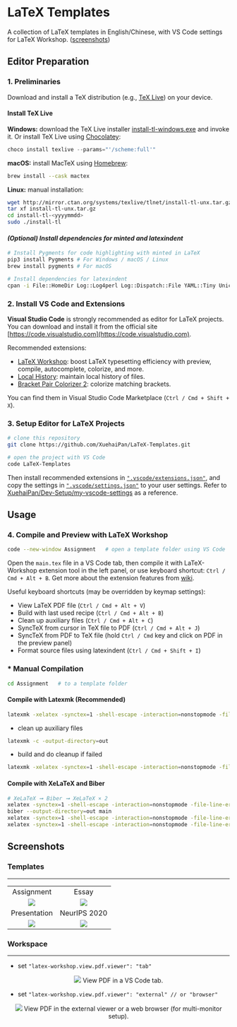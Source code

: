 # LaTeX Templates

A collection of LaTeX templates in English/Chinese, with VS Code settings for LaTeX Workshop. ([screenshots](#screenshots))

## Editor Preparation

### 1. Preliminaries

Download and install a TeX distribution (e.g., [TeX Live](https://www.tug.org/texlive/)) on your device.

#### Install TeX Live

**Windows:** download the TeX Live installer [install-tl-windows.exe](http://mirror.ctan.org/systems/texlive/tlnet/install-tl-windows.exe) and invoke it. Or install TeX Live using [Chocolatey](https://chocolatey.org):

```powershell
choco install texlive --params="'/scheme:full'"
```

**macOS:** install MacTeX using [Homebrew](https://brew.sh):

```bash
brew install --cask mactex
```

**Linux:** manual installation:

```bash
wget http://mirror.ctan.org/systems/texlive/tlnet/install-tl-unx.tar.gz
tar xf install-tl-unx.tar.gz
cd install-tl-<yyyymmdd>
sudo ./install-tl
```

#### *(Optional) Install dependencies for minted and latexindent*

```bash
# Install Pygments for code highlighting with minted in LaTeX
pip3 install Pygments # For Windows / macOS / Linux
brew install pygments # For macOS

# Install dependencies for latexindent
cpan -i File::HomeDir Log::Log4perl Log::Dispatch::File YAML::Tiny Unicode::GCString
```

### 2. Install VS Code and Extensions

**Visual Studio Code** is strongly recommended as editor for LaTeX projects. You can download and install it from the official site [https://code.visualstudio.com](https://code.visualstudio.com).

Recommended extensions:

- [LaTeX Workshop](https://marketplace.visualstudio.com/items?itemName=James-Yu.latex-workshop): boost LaTeX typesetting efficiency with preview, compile, autocomplete, colorize, and more.
- [Local History](https://marketplace.visualstudio.com/items?itemName=xyz.local-history): maintain local history of files.
- [Bracket Pair Colorizer 2](https://marketplace.visualstudio.com/items?itemName=CoenraadS.bracket-pair-colorizer-2): colorize matching brackets.

You can find them in Visual Studio Code Marketplace (`Ctrl / Cmd + Shift + X`).

### 3. Setup Editor for LaTeX Projects

```bash
# clone this repository
git clone https://github.com/XuehaiPan/LaTeX-Templates.git

# open the project with VS Code
code LaTeX-Templates
```

Then install recommended extensions in [`".vscode/extensions.json"`](.vscode/extensions.json), and copy the settings in [`".vscode/settings.json"`](.vscode/settings.json) to your user settings. Refer to [XuehaiPan/Dev-Setup/my-vscode-settings](https://github.com/XuehaiPan/Dev-Setup/blob/master/my-vscode-settings/settings.json) as a reference.

## Usage

### 4. Compile and Preview with LaTeX Workshop

```bash
code --new-window Assignment   # open a template folder using VS Code
```

Open the `main.tex` file in a VS Code tab, then compile it with LaTeX-Workshop extension tool in the left panel, or use keyboard shortcut: `Ctrl / Cmd + Alt + B`. Get more about the extension features from [wiki](https://github.com/James-Yu/LaTeX-Workshop/wiki).

Useful keyboard shortcuts (may be overridden by keymap settings):

- View LaTeX PDF file (`Ctrl / Cmd + Alt + V`)
- Build with last used recipe (`Ctrl / Cmd + Alt + B`)
- Clean up auxiliary files (`Ctrl / Cmd + Alt + C`)
- SyncTeX from cursor in TeX file to PDF (`Ctrl / Cmd + Alt + J`)
- SyncTeX from PDF to TeX file (hold `Ctrl / Cmd` key and click on PDF in the preview panel)
- Format source files using latexindent (`Ctrl / Cmd + Shift + I`)

### * Manual Compilation

```bash
cd Assignment   # to a template folder
```

#### Compile with Latexmk (Recommended)

```bash
latexmk -xelatex -synctex=1 -shell-escape -interaction=nonstopmode -file-line-error -output-directory=out main
```

- clean up auxiliary files

```bash
latexmk -c -output-directory=out
```

- build and do cleanup if failed

```bash
latexmk -xelatex -synctex=1 -shell-escape -interaction=nonstopmode -file-line-error -output-directory=out main || latexmk -c -output-directory=out
```

#### Compile with XeLaTeX and Biber

```bash
# XeLaTeX ➞ Biber ➞ XeLaTeX × 2
xelatex -synctex=1 -shell-escape -interaction=nonstopmode -file-line-error -output-directory=out main
biber --output-directory=out main
xelatex -synctex=1 -shell-escape -interaction=nonstopmode -file-line-error -output-directory=out main
xelatex -synctex=1 -shell-escape -interaction=nonstopmode -file-line-error -output-directory=out main
```

## Screenshots

### Templates

---

<table>
  <tr>
    <td align="center">Assignment</td>
    <td align="center">Essay</td>
  </tr>
  <tr>
    <td align="center">
      <img src="https://user-images.githubusercontent.com/16078332/100871042-90b18500-34da-11eb-8ca4-9982e2df2a62.gif">
    </td>
    <td align="center">
      <img src="https://user-images.githubusercontent.com/16078332/100871056-9313df00-34da-11eb-849f-7958169efe39.gif">
    </td>
  </tr>
  <tr>
    <td align="center">Presentation</td>
    <td align="center">NeurIPS 2020</td>
  </tr>
  <tr>
    <td align="center">
      <img src="https://user-images.githubusercontent.com/16078332/100871065-95763900-34da-11eb-9d5a-1a1bb197478b.gif">
    </td>
    <td align="center">
      <img src="https://user-images.githubusercontent.com/16078332/100871069-96a76600-34da-11eb-87c8-63460d878e6b.gif">
    </td>
  </tr>
</table>

### Workspace

---

- set `"latex-workshop.view.pdf.viewer": "tab"`

<p align="center">
  <img src="https://user-images.githubusercontent.com/16078332/100730349-ea478000-3404-11eb-8e7c-31407980eefa.png">
  View PDF in a VS Code tab.
</p>

- set `"latex-workshop.view.pdf.viewer": "external" // or "browser"`

<p align="center">
  <img src="https://user-images.githubusercontent.com/16078332/100730404-f92e3280-3404-11eb-9f7b-72f2727905bf.png">
  View PDF in the external viewer or a web browser (for multi-monitor setup).
</p>
